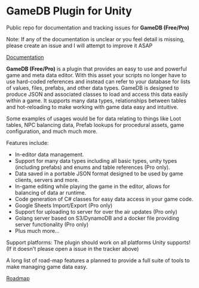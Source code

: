 # GameDB Plugin for Unity
Public repo for documentation and tracking issues for **GameDB (Free/Pro)**

Note: If any of the documentation is unclear or you feel detail is missing, please create an issue and I will attempt to improve it ASAP

[Documentation](https://reefbarman.github.io/gamedb-unity-plugin/)

**GameDB (Free/Pro)** is a plugin that provides an easy to use and powerful game and meta data editor. With this asset your scripts no longer have to use hard-coded references and instead can refer to your database for lists of values, files, prefabs, and other data types. GameDB is designed to produce JSON and associated classes to load and access this data easily within a game. It supports many data types, relationships between tables and hot-reloading to make working with game data easy and intuitive.

Some examples of usages would be for data relating to things like Loot tables, NPC balancing data, Prefab lookups for procedural assets, game configuration, and much much more.</p>

Features include:

* In-editor data management.
* Support for many data types including all basic types, unity types (including prefabs) and enums and table references (Pro only).
* Data saved in a portable JSON format designed to be used by game clients, servers and more.
* In-game editing while playing the game in the editor, allows for balancing of data ar runtime.
* Code generation of C# classes for easy data access in your game code.
* Google Sheets Import/Export (Pro only)
* Support for uploading to server for over the air updates (Pro only)
* Golang server based on S3/DynamoDB and a docker file providing server functionality (Pro only)
* Plus much more...

Support platforms: The plugin should work on all platforms Unity supports! (If it doesn't please open a issue in the tracker above)

A long list of road-map features a planned to provide a full suite of tools to make managing game data easy.

[Roadmap](https://reefbarman.github.io/gamedb-unity-plugin/roadmappage.html)
